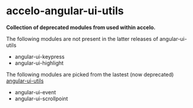 # accelo-angular-ui-utils

**Collection of deprecated modules from used within accelo.**

The following modules are not present in the latter releases of angular-ui-utils
- angular-ui-keypress
- angular-ui-highlight

The following modules are picked from the lastest (now deprecated) [angular-ui-utils](https://github.com/angular-ui/ui-utils)
- angular-ui-event
- angular-ui-scrollpoint
